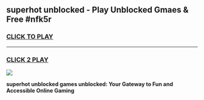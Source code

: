 
## superhot unblocked - Play Unblocked Gmaes & Free #nfk5r
<h3>
<a href="https://news.freeplayer.one?title=superhot_unblocked&ref=03M">CLICK TO PLAY</a></h3>
<hr>

<h3>
<a href="https://news.freeplayer.one?title=superhot_unblocked&ref=03M">CLICK 2 PLAY</a>
  
</h3>

<a href="https://news.freeplayer.one?title=superhot_unblocked&ref=03M"><img src="https://clearcache.store/games.png"></a>


**superhot unblocked games unblocked: Your Gateway to Fun and Accessible Online Gaming**
